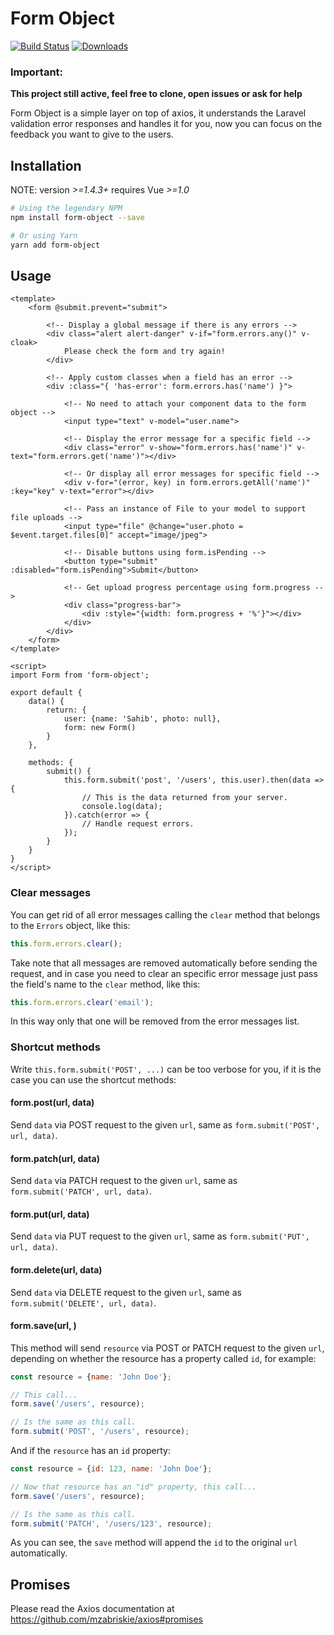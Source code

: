 # Form Object

[![Build Status](https://travis-ci.org/sahibalejandro/form-object.svg?branch=master)](https://travis-ci.org/sahibalejandro/form-object)
[![Downloads](https://img.shields.io/npm/dt/form-object.svg)](https://www.npmjs.com/package/form-object)

### Important:
__This project still active, feel free to clone, open issues or ask for help__

Form Object is a simple layer on top of axios, it understands the Laravel validation error
responses and handles it for you, now you can focus on the feedback you want to give to
the users.

## Installation

NOTE: version *>=1.4.3+* requires Vue *>=1.0*

```bash
# Using the legendary NPM
npm install form-object --save

# Or using Yarn
yarn add form-object
```

## Usage

```vue
<template>
    <form @submit.prevent="submit">

        <!-- Display a global message if there is any errors -->
        <div class="alert alert-danger" v-if="form.errors.any()" v-cloak>
            Please check the form and try again!
        </div>

        <!-- Apply custom classes when a field has an error -->
        <div :class="{ 'has-error': form.errors.has('name') }">

            <!-- No need to attach your component data to the form object -->
            <input type="text" v-model="user.name">

            <!-- Display the error message for a specific field -->
            <div class="error" v-show="form.errors.has('name')" v-text="form.errors.get('name')"></div>

            <!-- Or display all error messages for specific field -->
            <div v-for="(error, key) in form.errors.getAll('name')" :key="key" v-text="error"></div>
            
            <!-- Pass an instance of File to your model to support file uploads -->
            <input type="file" @change="user.photo = $event.target.files[0]" accept="image/jpeg">

            <!-- Disable buttons using form.isPending -->
            <button type="submit" :disabled="form.isPending">Submit</button>

            <!-- Get upload progress percentage using form.progress -->
            <div class="progress-bar">
                <div :style="{width: form.progress + '%'}"></div>
            </div>
        </div>
    </form>
</template>

<script>
import Form from 'form-object';

export default {
    data() {
        return: {
            user: {name: 'Sahib', photo: null},
            form: new Form()
        }
    },

    methods: {
        submit() {
            this.form.submit('post', '/users', this.user).then(data => {
                // This is the data returned from your server.
                console.log(data);
            }).catch(error => {
                // Handle request errors.
            });
        }
    }
}
</script>
```

### Clear messages
You can get rid of all error messages calling the `clear` method that belongs to the `Errors` object, like this:

```javascript
this.form.errors.clear();
```

Take note that all messages are removed automatically before sending the request, and in case you need to clear
an specific error message just pass the field's name to the `clear` method, like this:

```javascript
this.form.errors.clear('email');
```

In this way only that one will be removed from the error messages list.

### Shortcut methods

Write `this.form.submit('POST', ...)` can be too verbose for you, if it is the case you can use the
shortcut methods:

#### form.post(url, data)
Send `data` via POST request to the given `url`, same as `form.submit('POST', url, data)`.

#### form.patch(url, data)
Send `data` via PATCH request to the given `url`, same as `form.submit('PATCH', url, data)`.

#### form.put(url, data)
Send `data` via PUT request to the given `url`, same as `form.submit('PUT', url, data)`.

#### form.delete(url, data)
Send `data` via DELETE request to the given `url`, same as `form.submit('DELETE', url, data)`.

#### form.save(url, <resource>)
This method will send `resource` via POST or PATCH request to the given `url`, depending on whether
the resource has a property called `id`, for example:

```javascript
const resource = {name: 'John Doe'};

// This call...
form.save('/users', resource);

// Is the same as this call.
form.submit('POST', '/users', resource);
```

And if the `resource` has an `id` property:

```javascript
const resource = {id: 123, name: 'John Doe'};

// Now that resource has an "id" property, this call...
form.save('/users', resource);

// Is the same as this call.
form.submit('PATCH', '/users/123', resource);
```

As you can see, the `save` method will append the `id` to the original `url` automatically.

## Promises
Please read the Axios documentation at https://github.com/mzabriskie/axios#promises
